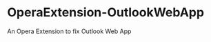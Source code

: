 OperaExtension-OutlookWebApp
============================

An Opera Extension to fix Outlook Web App